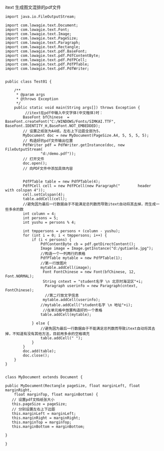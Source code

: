 
itext 生成图文混排的pdf文件

 

    import java.io.FileOutputStream;  
      
    import com.lowagie.text.Document;  
    import com.lowagie.text.Font;  
    import com.lowagie.text.Image;  
    import com.lowagie.text.PageSize;  
    import com.lowagie.text.Paragraph;  
    import com.lowagie.text.Rectangle;  
    import com.lowagie.text.pdf.BaseFont;  
    import com.lowagie.text.pdf.PdfContentByte;  
    import com.lowagie.text.pdf.PdfPCell;  
    import com.lowagie.text.pdf.PdfPTable;  
    import com.lowagie.text.pdf.PdfWriter;  
      
       
    public class Test01 {  
      
        /** 
         * @param args 
         * @throws Exception 
         */  
        public static void main(String args[]) throws Exception {  
             //itext在pdf中输入中文字体(中文楷体)时：  
            BaseFont bfChinese  = BaseFont.createFont("C:/WINDOWS/Fonts/SIMKAI.TTF", BaseFont.IDENTITY_H,BaseFont.NOT_EMBEDDED);    
            // 设置之纸张为A4纸，左右上下边距全部为5，  
            MyDocument doc = new MyDocument(PageSize.A4, 5, 5, 5, 5);  
            // 构造好的pdf文件输出位置  
            PdfWriter pdf = PdfWriter.getInstance(doc, new FileOutputStream(  
                    "d:/demo.pdf"));  
            // 打开文件  
            doc.open();  
            // 向PDF文件中添加具体内容  
               
              
            PdfPTable table = new PdfPTable(4);  
            PdfPCell cell = new PdfPCell(new Paragraph("        header with colspan 4"));  
            cell.setColspan(4);  
            table.addCell(cell);  
            //避免因为最后一行数据由于不能满足总列数而导致itext自动将其去掉，而生成一些多余的数  
            int column = 4;  
            int persons = 5;  
            int yushu = persons % 4;  
               
            int tmppersons = persons + (column - yushu);  
            for (int i = 0; i < tmppersons; i++) {  
                if (i < persons) {  
                    PdfContentByte cb = pdf.getDirectContent();  
                    Image image = Image.getInstance("d:/gutianle.jpg");  
                    //构造一个一列两行的表格  
                    PdfPTable mytable = new PdfPTable(1);  
                    //第一行放图片  
                    mytable.addCell(image);  
                     Font FontChinese = new Font(bfChinese, 12, Font.NORMAL);  
                     String cntext = "student名字 \n 北京时海淀区"+i;  
                      Paragraph userinfo = new Paragraph(cntext, FontChinese);  
                      //第二行放文字信息  
                     mytable.addCell(userinfo);  
                    //mytable.addCell("student名字 \n 地址"+i);  
                     //在单元格中放置构造好的一个表格  
                    table.addCell(mytable);  
                      
                } else {  
                    //避免因为最后一行数据由于不能满足总列数而导致itext自动将其去掉，不知道有没有其他方法，目前用多余的空格填充  
                    table.addCell(" ");  
                }  
            }  
            doc.add(table);   
            doc.close();  
        }  
    }  
      
      
    class MyDocument extends Document {  
      
    public MyDocument(Rectangle pageSize, float marginLeft, float marginRight,  
        float marginTop, float marginBottom) {  
       // 设置pdf文档纸张大小  
       this.pageSize = pageSize;  
       // 分别设置左右上下边距  
       this.marginLeft = marginLeft;  
       this.marginRight = marginRight;  
       this.marginTop = marginTop;  
       this.marginBottom = marginBottom;  
      
    }  
      
    }  
      
      
       